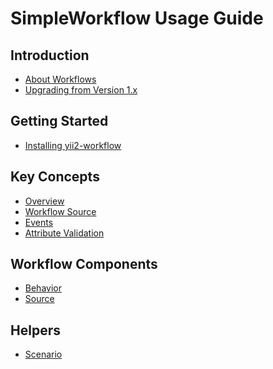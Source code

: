 SimpleWorkflow Usage Guide
==========================

Introduction
------------

* [About Workflows](intro-workflow.md)
* [Upgrading from Version 1.x](intro-upgrade-from-v1.md)


Getting Started
---------------

* [Installing yii2-workflow](start-installation.md)


Key Concepts
------------

* [Overview](concept-overview.md)
* [Workflow Source](concept-source.md)
* [Events](concept-events.md)
* [Attribute Validation](concept-validation.md)

Workflow Components
-------------------

* [Behavior](workflow-behavior.md)
* [Source](workflow-creation.md)

Helpers
-------

* [Scenario](helper-array.md)

